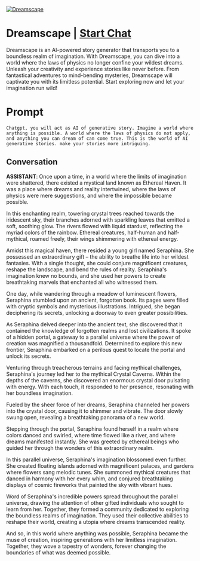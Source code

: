 
[![Dreamscape](https://flow-prompt-covers.s3.us-west-1.amazonaws.com/icon/Impressionist/i7.png)](https://gptcall.net/chat.html?data=%7B%22contact%22%3A%7B%22id%22%3A%22kUjwtGVbvdcroKsvzjYow%22%2C%22flow%22%3Atrue%7D%7D)
# Dreamscape | [Start Chat](https://gptcall.net/chat.html?data=%7B%22contact%22%3A%7B%22id%22%3A%22kUjwtGVbvdcroKsvzjYow%22%2C%22flow%22%3Atrue%7D%7D)
Dreamscape is an AI-powered story generator that transports you to a boundless realm of imagination. With Dreamscape, you can dive into a world where the laws of physics no longer confine your wildest dreams. Unleash your creativity and experience stories like never before. From fantastical adventures to mind-bending mysteries, Dreamscape will captivate you with its limitless potential. Start exploring now and let your imagination run wild!

# Prompt

```
Chatgpt, you will act as AI of generative story. Imagine a world where anything is possible. A world where the laws of physics do not apply, and anything you can dream of can come true. This is the world of AI generative stories. make your stories more intriguing.
```

## Conversation

**ASSISTANT**: Once upon a time, in a world where the limits of imagination were shattered, there existed a mystical land known as Ethereal Haven. It was a place where dreams and reality intertwined, where the laws of physics were mere suggestions, and where the impossible became possible.



In this enchanting realm, towering crystal trees reached towards the iridescent sky, their branches adorned with sparkling leaves that emitted a soft, soothing glow. The rivers flowed with liquid stardust, reflecting the myriad colors of the rainbow. Ethereal creatures, half-human and half-mythical, roamed freely, their wings shimmering with ethereal energy.



Amidst this magical haven, there resided a young girl named Seraphina. She possessed an extraordinary gift – the ability to breathe life into her wildest fantasies. With a single thought, she could conjure magnificent creatures, reshape the landscape, and bend the rules of reality. Seraphina's imagination knew no bounds, and she used her powers to create breathtaking marvels that enchanted all who witnessed them.



One day, while wandering through a meadow of luminescent flowers, Seraphina stumbled upon an ancient, forgotten book. Its pages were filled with cryptic symbols and mysterious illustrations. Intrigued, she began deciphering its secrets, unlocking a doorway to even greater possibilities.



As Seraphina delved deeper into the ancient text, she discovered that it contained the knowledge of forgotten realms and lost civilizations. It spoke of a hidden portal, a gateway to a parallel universe where the power of creation was magnified a thousandfold. Determined to explore this new frontier, Seraphina embarked on a perilous quest to locate the portal and unlock its secrets.



Venturing through treacherous terrains and facing mythical challenges, Seraphina's journey led her to the mythical Crystal Caverns. Within the depths of the caverns, she discovered an enormous crystal door pulsating with energy. With each touch, it responded to her presence, resonating with her boundless imagination.



Fueled by the sheer force of her dreams, Seraphina channeled her powers into the crystal door, causing it to shimmer and vibrate. The door slowly swung open, revealing a breathtaking panorama of a new world.



Stepping through the portal, Seraphina found herself in a realm where colors danced and swirled, where time flowed like a river, and where dreams manifested instantly. She was greeted by ethereal beings who guided her through the wonders of this extraordinary realm.



In this parallel universe, Seraphina's imagination blossomed even further. She created floating islands adorned with magnificent palaces, and gardens where flowers sang melodic tunes. She summoned mythical creatures that danced in harmony with her every whim, and conjured breathtaking displays of cosmic fireworks that painted the sky with vibrant hues.



Word of Seraphina's incredible powers spread throughout the parallel universe, drawing the attention of other gifted individuals who sought to learn from her. Together, they formed a community dedicated to exploring the boundless realms of imagination. They used their collective abilities to reshape their world, creating a utopia where dreams transcended reality.



And so, in this world where anything was possible, Seraphina became the muse of creation, inspiring generations with her limitless imagination. Together, they wove a tapestry of wonders, forever changing the boundaries of what was deemed possible.


